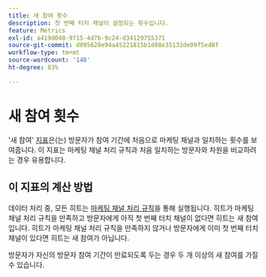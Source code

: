 ```yaml
---
title: 새 참여 횟수
description: 첫 번째 터치 채널이 설정되는 횟수입니다.
feature: Metrics
exl-id: a419d048-9715-4d7b-9c24-d34129755371
source-git-commit: d095628e94a45221815b1d08e35132de09f5ed8f
workflow-type: tm+mt
source-wordcount: '148'
ht-degree: 83%

---
```


# 새 참여 횟수

&#39;새 참여&#39; [지표](overview.md)은(는) 방문자가 참여 기간에 처음으로 마케팅 채널과 일치하는 횟수를 보여줍니다. 이 지표는 마케팅 채널 처리 규칙과 처음 일치하는 방문자와 차원을 비교하려는 경우 유용합니다.

## 이 지표의 계산 방법

데이터 처리 중, 모든 히트는 [마케팅 채널 처리 규칙](/help/admin/admin/c-manage-report-suites/c-edit-report-suites/marketing-channels/c-rules.md)을 통해 실행됩니다. 히트가 마케팅 채널 처리 규칙을 만족하고 방문자에게 아직 첫 번째 터치 채널이 없다면 히트는 새 참여입니다. 히트가 마케팅 채널 처리 규칙을 만족하지 않거나 방문자에게 이미 첫 번째 터치 채널이 있다면 히트는 새 참여가 아닙니다.

방문자가 자신의 방문자 참여 기간이 만료되도록 두는 경우 두 개 이상의 새 참여를 가질 수 있습니다.
